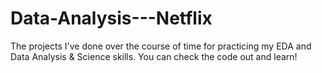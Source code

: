 # Data-Analysis---Netflix
The projects I've done over the course of time for practicing my EDA and Data Analysis &amp; Science skills. You can check the code out and learn!
